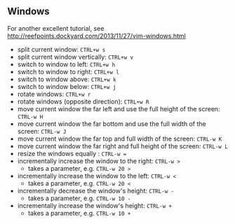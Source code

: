 ## Windows

For another excellent tutorial, see http://reefpoints.dockyard.com/2013/11/27/vim-windows.html

* split current window: `CTRL+w s`
* split current window vertically: `CTRL+w v`
* switch to window to left: `CTRL+w h`
* switch to window to right: `CTRL+w l`
* switch to window above: `CTRL+w k`
* switch to window below: `CTRL+w j`
* rotate windows: `CTRL+w r`
* rotate windows (opposite direction): `CTRL+w R`
* move current window the far left and use the full height of the screen: `CTRL-w H`
* move current window the far bottom and use the full width of the screen: `CTRL-w J`
* move current window the far top and full width of the screen: `CTRL-w K`
* move current window the far right and full height of the screen: `CTRL-w L`
* resize the windows equally : `CTRL-w =`
* incrementally increase the window to the right: `CTRL-w >`
    * takes a parameter, e.g. `CTRL-w 20 >`
* incrementally increase the window to the left: `CTRL-w <`
    * takes a parameter, e.g. `CTRL-w 20 <`
* incrementally decrease the window's height: `CTRL-w -`
    * takes a parameter, e.g. `CTRL-w 10 -`
* incrementally increase the window's height: `CTRL-w +`
    * takes a parameter, e.g. `CTRL-w 10 +`

